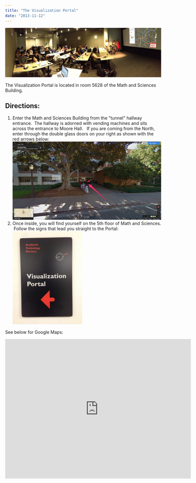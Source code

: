 ```yaml
---
title: "The Visualization Portal"
date: "2013-11-12"
---
```


![](images/photo%25203.JPG)

The Visualization Portal is located in room 5628 of the Math and Sciences Building.

## Directions:

1. Enter the Math and Sciences Building from the "tunnel" hallway entrance.  The hallway is adorned with vending machines and sits across the entrance to Moore Hall.   If you are coming from the North, enter through the double glass doors on your right as shown with the red arrows below: [![Screen_Shot_2013-11-12_at_10.40.31_AM-5](images/Screen_Shot_2013-11-12_at_10.40.31_AM-5-1-1024x538.png)](http://sandbox.idre.ucla.edu/wp-content/uploads/2013/11/Screen_Shot_2013-11-12_at_10.40.31_AM-5.png)
2. Once inside, you will find yourself on the 5th floor of Math and Sciences.  Follow the signs that lead you straight to the Portal: [![IMG_5741](images/IMG_5741-e1384282341391-1-225x300.jpg)](http://sandbox.idre.ucla.edu/wp-content/uploads/2013/11/IMG_5741-e1384282341391.jpg)

See below for Google Maps:

<iframe style="border: 0;" src="https://www.google.com/maps/embed?pb=!1m18!1m12!1m3!1d463.71649337453664!2d-118.44313211552551!3d34.06962891473839!2m3!1f0!2f0!3f0!3m2!1i1024!2i768!4f13.1!3m3!1m2!1s0x80c2bd70911e0d03%3A0xb6a15549c418c95f!2sIDRE%20Portal!5e0!3m2!1sen!2sus!4v1652332698951!5m2!1sen!2sus" width="600" height="450" allowfullscreen="allowfullscreen"></iframe>
